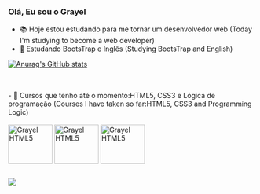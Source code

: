 ### Olá, Eu sou o Grayel

- 📚 Hoje estou estudando para me tornar um desenvolvedor web (Today I'm studying to become a web developer)
- 📖 Estudando BootsTrap e Inglês (Studying BootsTrap and English)
  
<a href="https://github.com/GrayelOficial">![Anurag's GitHub stats](https://github-readme-stats.vercel.app/api?username=GrayelOficial&show_icons=true&theme=dracula)</a>

##

<div style="display: inline_block"><br>
  - 📜 Cursos que tenho até o momento:HTML5, CSS3 e Lógica de programação (Courses I have taken so far:HTML5, CSS3 and Programming Logic)<br><br>
  <img align="center" alt="Grayel HTML5" height="80" width="90"     
  src="https://cdn.jsdelivr.net/gh/devicons/devicon@latest/icons/html5/html5-original.svg"/>
  <img align="center" alt="Grayel HTML5" height="80" width="90" 
  src="https://cdn.jsdelivr.net/gh/devicons/devicon@latest/icons/css3/css3-original.svg"/>
  <img align="center" alt="Grayel HTML5" height="80" width="90"     
  src="https://cdn.jsdelivr.net/gh/devicons/devicon@latest/icons/bootstrap/bootstrap-original.svg"/>     
</div>

##

<div>
  <a href="https://www.instagram.com/grayeloficial" target="_blank"><img src="https://img.shields.io/badge/Instagram-E4405F?style=for-the-badge&logo=instagram&logoColor=white" target="_blank"></a>
</div>


          
        
          
            
          
